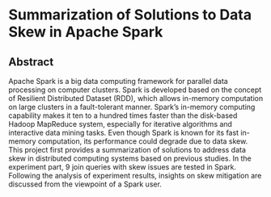 # Summarization of Solutions to Data Skew in Apache Spark

## Abstract
Apache Spark is a big data computing framework for parallel data processing on computer clusters. Spark is developed based on the concept of Resilient Distributed Dataset (RDD), which allows in-memory computation on large clusters in a fault-tolerant manner. Spark’s in-memory computing capability makes it ten to a hundred times faster than the disk-based Hadoop MapReduce system, especially for iterative algorithms and interactive data mining tasks. Even though Spark is known for its fast in-memory computation, its performance could degrade due to data skew. This project first provides a summarization of solutions to address data skew in distributed computing systems based on previous studies. In the experiment part, 9 join queries with skew issues are tested in Spark. Following the analysis of experiment results, insights on skew mitigation are discussed from the viewpoint of a Spark user.

